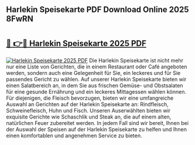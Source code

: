 ## Harlekin Speisekarte PDF Download Online 2025 8FwRN

# <h2><a href="http://gc6wh3i.nevu.top/?p=Harlekin+Speisekarte">🔗 👉🔴 Harlekin Speisekarte 2025 PDF</a></h2>

[![Harlekin Speisekarte 2025 PDF](https://i.imgur.com/dBaPXMq.png)](http://gc6wh3i.nevu.top/?p=Harlekin+Speisekarte)
Die Harlekin Speisekarte ist nicht mehr nur eine Liste von Gerichten, die in einem Restaurant oder Café angeboten werden, sondern auch eine Gelegenheit für Sie, ein leckeres und für Sie passendes Gericht zu wählen. Auf unserer Harlekin Speisekarte bieten wir einen Salatbereich an, in dem Sie aus frischen Gemüse- und Obstsalaten für eine gesunde Ernährung und ein leckeres Mittagessen wählen können. Für diejenigen, die Fleisch bevorzugen, bieten wir eine umfangreiche Auswahl an Gerichten auf der Harlekin Speisekarte an: Rindfleisch, Schweinefleisch, Huhn und Fisch. Unseren Auserwählten bieten wir exquisite Gerichte wie Schaschlik und Steak an, die auf einem alten, natürlichen Feuer zubereitet werden. In jedem Fall sind wir bereit, Ihnen bei der Auswahl der Speisen auf der Harlekin Speisekarte zu helfen und Ihnen einen komfortablen und angenehmen Service zu bieten.
